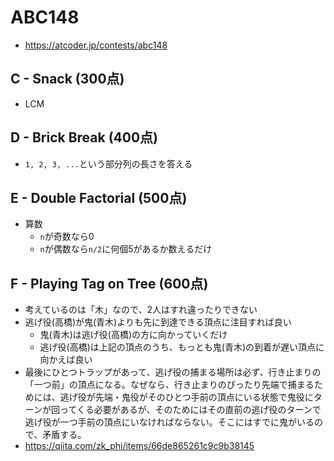 # ABC148
* https://atcoder.jp/contests/abc148


## C - Snack (300点)
* LCM


## D - Brick Break (400点)
* `1, 2, 3, ...`という部分列の長さを答える


## E - Double Factorial (500点)
* 算数
  - `n`が奇数なら0
  - `n`が偶数なら`n/2`に何個5があるか数えるだけ


## F - Playing Tag on Tree (600点)
* 考えているのは「木」なので、2人はすれ違ったりできない
* 逃げ役(高橋)が鬼(青木)よりも先に到達できる頂点に注目すれば良い
  - 鬼(青木)は逃げ役(高橋)の方に向かっていくだけ
  - 逃げ役(高橋)は上記の頂点のうち、もっとも鬼(青木)の到着が遅い頂点に向かえば良い
* 最後にひとつトラップがあって、逃げ役の捕まる場所は必ず、行き止まりの「一つ前」の頂点になる。なぜなら、行き止まりのぴったり先端で捕まるためには、逃げ役が先端・鬼役がそのひとつ手前の頂点にいる状態で鬼役にターンが回ってくる必要があるが、そのためにはその直前の逃げ役のターンで逃げ役が一つ手前の頂点にいなければならない。そこにはすでに鬼がいるので、矛盾する。
* https://qiita.com/zk_phi/items/66de865261c9c9b38145
